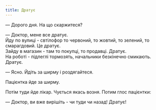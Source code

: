 ```yaml
---
title: Дратує
---
```


— Дорого дня. На що скаржитеся?

— Доктор, мене все дратує.<br>
  Йду по вулиці - свтілофор то червоний, то жовтий, то зелений, то смарагдовий. Це дратує.<br>
  Зайду в магазин - там то покупці, то продавці. Дратує.<br>
  На роботі - підлеглі тормозять, начальники безкінечно смикають. Дратує.<br>

— Ясно. Йдіть за ширму і роздягайтеся.

Пацієнтка йде за ширму. 

Потім туди йде лікар. Чується якась возня. Потим глос пацієнтки:

— Доктор, ви вже вирішіть - чи туди чи назад! Дратує!